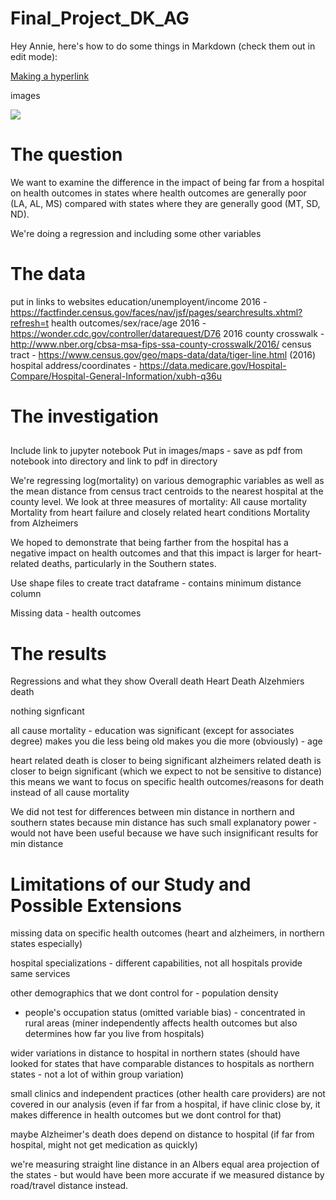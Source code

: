 # Final_Project_DK_AG
Hey Annie, here's how to do some things in Markdown (check them out in edit mode):

[Making a hyperlink](https://i.pinimg.com/736x/88/50/2b/88502b58b2ca3509be47473044fde8cc--wink-wink-adorable-animals.jpg)


images

<img src="Final_Project_DK_AG/All Cause Data Availability Map.pdf">

# The question
We want to examine the difference in the impact of being far from a hospital on health outcomes in states where health outcomes are generally poor (LA, AL, MS) compared with states where they are generally good (MT, SD, ND).

We're doing a regression and including some other variables
# The data

put in links to websites
education/unemployent/income 2016 - https://factfinder.census.gov/faces/nav/jsf/pages/searchresults.xhtml?refresh=t
health outcomes/sex/race/age 2016 - https://wonder.cdc.gov/controller/datarequest/D76
2016 county crosswalk - http://www.nber.org/cbsa-msa-fips-ssa-county-crosswalk/2016/
census tract - https://www.census.gov/geo/maps-data/data/tiger-line.html (2016)
hospital address/coordinates - https://data.medicare.gov/Hospital-Compare/Hospital-General-Information/xubh-q36u

# The investigation
## 

Include link to jupyter notebook
Put in images/maps - save as pdf from notebook into directory and link to pdf in directory

We're regressing log(mortality) on various demographic variables as well as the mean distance from census tract centroids to the nearest hospital at the county level. We look at three measures of mortality:
All cause mortality
Mortality from heart failure and closely related heart conditions
Mortality from Alzheimers


We hoped to demonstrate that being farther from the hospital has a negative impact on health outcomes and that this impact is larger for heart-related deaths, particularly in the Southern states.

Use shape files to create tract dataframe - contains minimum distance column

Missing data - health outcomes


# The results

Regressions and what they show
Overall death
Heart Death
Alzehmiers death

nothing signficant

all cause mortality - education was significant (except for associates degree) makes you die less
being old makes you die more (obviously) - age

heart related death is closer to being significant 
alzheimers related death is closer to beign significant (which we expect to not be sensitive to distance)
this means we want to focus on specific health outcomes/reasons for death instead of all cause mortality

We did not test for differences between min distance in northern and southern states because min distance has such small explanatory power - would not have been useful because we have such insignificant results for min distance

# Limitations of our Study and Possible Extensions

missing data on specific health outcomes (heart and alzheimers, in northern states especially)

hospital specializations - different capabilities, not all hospitals provide same services

other demographics that we dont control for - population density
  - people's occupation status (omitted variable bias) - concentrated in rural areas 
   (miner independently affects health outcomes but also determines how far you live from hospitals)

wider variations in distance to hospital in northern states (should have looked for states that have comparable distances to hospitals as northern states - not a lot of within group variation)

small clinics and independent practices (other health care providers) are not covered in our analysis (even if far from a hospital, if have clinic close by, it makes difference in health outcomes but we dont control for that)

maybe Alzheimer's death does depend on distance to hospital (if far from hospital, might not get medication as quickly)

we're measuring straight line distance in an Albers equal area projection of the states - but would have been more accurate if we measured distance by road/travel distance instead.

